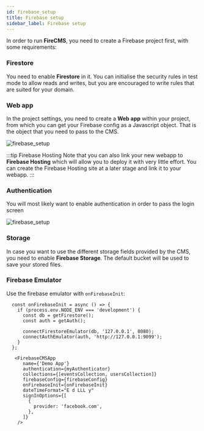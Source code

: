 ```yaml
---
id: firebase_setup
title: Firebase setup
sidebar_label: Firebase setup
---
```


In order to run **FireCMS**, you need to create a Firebase project first, with
some requirements:

### Firestore
You need to enable **Firestore** in it. You can initialise the security rules
in test mode to allow reads and writes, but you are encouraged to write rules
that are suited for your domain.

### Web app
In the project settings, you need to create a **Web app** within your
project, from which you can get your Firebase config as a Javascript object.
That is the object that you need to pass to the CMS.

![firebase_setup](/img/firebase_setup_app.png)

:::tip Firebase Hosting
Note that you can also link your new webapp to **Firebase Hosting** which will
allow you to deploy it with very little effort. You can create the
Firebase Hosting site at a later stage and link it to your webapp.
:::

### Authentication
You will most likely want to enable authentication in order to pass the login
screen

![firebase_setup](/img/firebase_setup_auth.png)


### Storage

In case you want to use the different storage fields provided by the CMS, you
need to enable **Firebase Storage**. The default bucket will be used to
save your stored files.

### Firebase Emulator

Use the firebase emulator with `onFirebaseInit`:

```
  const onFirebaseInit = async () => {
    if (process.env.NODE_ENV === 'development') {
      const db = getFirestore();
      const auth = getAuth();

      connectFirestoreEmulator(db, '127.0.0.1', 8080);
      connectAuthEmulator(auth, 'http://127.0.0.1:9099');
    }
  };
```

```
   <FirebaseCMSApp
      name={'Demo App'}
      authentication={myAuthenticator}
      collections={[eventsCollection, usersCollection]}
      firebaseConfig={firebaseConfig}
      onFirebaseInit={onFirebaseInit}
      dateTimeFormat="E d LLL y"
      signInOptions={[
        {
          provider: 'facebook.com',
        },
      ]}
    />
```
